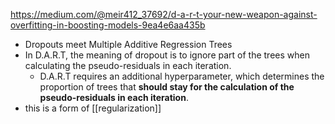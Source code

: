 https://medium.com/@meir412_37692/d-a-r-t-your-new-weapon-against-overfitting-in-boosting-models-9ea4e6aa435b
- Dropouts meet Multiple Additive Regression Trees
- In D.A.R.T, the meaning of dropout is to ignore part of the trees when calculating the pseudo-residuals in each iteration.
	- D.A.R.T requires an additional hyperparameter, which determines the proportion of trees that **should stay for the calculation of the pseudo-residuals in each iteration**.
- this is a form of [[regularization]]
